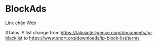 # BlockAds
Link chặn Web

#Talos IP list 
change from https://talosintelligence.com/documents/ip-blacklist 
to
https://www.snort.org/downloads/ip-block-list/terms
